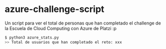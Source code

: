 # azure-challenge-script
Un script para ver el total de personas que han completado el challenge de la Escuela de Cloud Computing con Azure de Platzi :p

```bash
$ python3 azure_stats.py
>> Total de usuarios que han completado el reto: xxx
````
